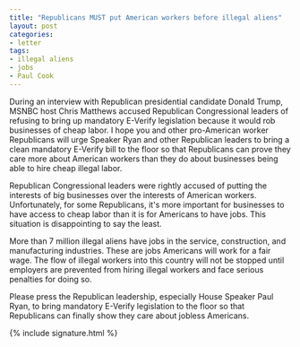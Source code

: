 ```yaml
---
title: "Republicans MUST put American workers before illegal aliens"
layout: post
categories:
- letter
tags:
- illegal aliens
- jobs
- Paul Cook
---
```


During an interview with Republican presidential candidate Donald Trump, MSNBC host Chris Matthews accused Republican Congressional leaders of refusing to bring up mandatory E-Verify legislation because it would rob businesses of cheap labor. I hope you and other pro-American worker Republicans will urge Speaker Ryan and other Republican leaders to bring a clean mandatory E-Verify bill to the floor so that Republicans can prove they care more about American workers than they do about businesses being able to hire cheap illegal labor.

Republican Congressional leaders were rightly accused of putting the interests of big businesses over the interests of American workers. Unfortunately, for some Republicans, it's more important for businesses to have access to cheap labor than it is for Americans to have jobs. This situation is disappointing to say the least.

More than 7 million illegal aliens have jobs in the service, construction, and manufacturing industries. These are jobs Americans will work for a fair wage. The flow of illegal workers into this country will not be stopped until employers are prevented from hiring illegal workers and face serious penalties for doing so.

Please press the Republican leadership, especially House Speaker Paul Ryan, to bring mandatory E-Verify legislation to the floor so that Republicans can finally show they care about jobless Americans.

{% include signature.html %}
